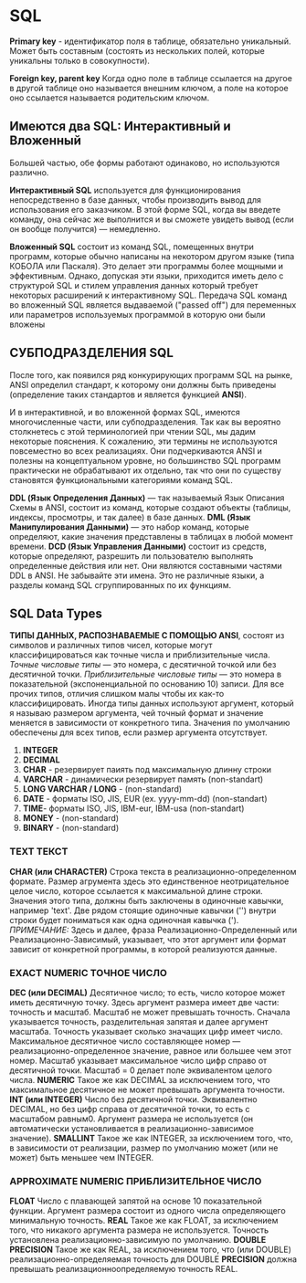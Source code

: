 # SQL

**Primary key** - идентификатор поля в таблице, обязательно уникальный.
Может быть составным (состоять из нескольких полей, которые уникальны только в совокупности).

**Foreign key, parent key**
Когда одно поле в таблице ссылается на другое в другой таблице оно называется внешним ключом,
а поле на которое оно ссылается называется родительским ключом.

## Имеются два SQL: Интерактивный и Вложенный

Большей частью, обе формы
работают одинаково, но используются различно.

**Интерактивный SQL** используется для функционирования непосредственно в
базе данных, чтобы производить вывод для использования его заказчиком. В этой
форме SQL, когда вы введете команду, она сейчас же выполнится и вы сможете увидеть вывод
 (если он вообще получится) — немедленно.

**Вложенный SQL** состоит из команд SQL, помещенных внутри программ, которые обычно написаны на некотором другом языке (типа КОБОЛА или Паскаля). Это
делает эти программы более мощными и эффективным. Однако, допуская эти языки,
приходится иметь дело с структурой SQL и стилем управления данных который требует некоторых
расширений к интерактивному SQL. Передача SQL команд во вложенный SQL является выдаваемой
("passed off") для переменных или параметров
используемых программой в которую они были вложены

## СУБПОДРАЗДЕЛЕНИЯ SQL

После того, как появился ряд конкурирующих программ SQL на рынке, ANSI определил стандарт,
к которому они должны быть приведены (определение таких стандартов и является функцией **ANSI**).

И в интерактивной, и во вложенной формах SQL, имеются многочисленные части, или субподразделения.
Так как вы вероятно столкнетесь с этой терминологией при чтении SQL,
мы дадим некоторые пояснения. К сожалению, эти термины не используются повсеместно
во всех реализациях. Они подчеркиваются ANSI и полезны на
концептуальном уровне, но большинство SQL программ практически не обрабатывают
их отдельно, так что они по существу становятся функциональными категориями команд SQL.

**DDL (Язык Определения Данных)** — так называемый Язык Описания Схемы в
ANSI, состоит из команд, которые создают объекты (таблицы, индексы, просмотры, и
так далее) в базе данных.
**DML (Язык Манипулирования Данными)** — это набор команд, которые определяют,
какие значения представлены в таблицах в любой момент времени.
**DCD (Язык Управления Данными)** состоит из средств, которые определяют,
разрешить ли пользователю выполнять определенные действия или нет.
Они являются составными частями DDL в ANSI. Не забывайте эти имена. Это не
различные языки, а разделы команд SQL сгруппированных по их функциям.

## SQL Data Types

**ТИПЫ ДАННЫХ, РАСПОЗНАВАЕМЫЕ С ПОМОЩЬЮ ANSI**, состоят из символов
и различных типов чисел, которые могут классифицироваться как точные числа и
приблизительные числа.
*Точные числовые типы* — это номера, с десятичной точкой или без десятичной
точки.
*Приблизительные числовые типы* — это номера в показательной (экспоненциальной по основанию 10) записи.
Для все прочих типов, отличия слишком малы чтобы их как-то классифицировать.
Иногда типы данных используют аргумент, который я называю размером аргумента, чей точный формат и значение меняется в зависимости от конкретного типа.
Значения по умолчанию обеспечены для всех типов, если размер аргумента отсутствует.

1. **INTEGER**
2. **DECIMAL**
3. **CHAR** - резервирует паиять под максимальную длинну строки
4. **VARCHAR** - динамически резервирует память (non-standart)
5. **LONG VARCHAR / LONG** - (non-standard)
6. **DATE** - форматы ISO, JIS, EUR (ex. yyyy-mm-dd) (non-standart)
7. **TIME**- форматы ISO, JIS, IBM-eur, IBM-usa (non-standart)
8. **MONEY** - (non-standard)
9. **BINARY** - (non-standard)

### TEXT ТЕКСТ

**CHAR (или CHARACTER)** Строка текста в реализационно-определенном формате.
Размер агрумента здесь это единственное неотрицательное целое число,
которое ссылается к максимальной длине строки. Значения этого типа, должны быть заключены в
одиночные кавычки, например 'text'. Две рядом стоящие
одиночные кавычки ('') внутри строки будет пониматься как
одна одиночная кавычка (').
*ПРИМЕЧАНИЕ:* Здесь и далее, фраза Реализационно-Определенный или Реализационно-Зависимый, указывает,
что этот аргумент или формат зависит от конкретной программы, в которой реализуются данные.

### EXACT NUMERIC ТОЧНОЕ ЧИСЛО

**DEC (или DECIMAL)** Десятичное число; то есть, число которое может иметь десятичную точку.
Здесь аргумент размера имеет две части: точность и
масштаб. Масштаб не может превышать точность. Сначала указывается точность,
разделительная запятая и далее аргумент масштаба. Точность указывает сколько значащих цифр имеет
число. Максимальное десятичное число составляющее номер — реализационно-определенное значение,
равное или большее чем этот номер. Масштаб указывает максимальное число цифр
справо от десятичной точки. Масштаб = 0 делает поле эквивалентом целого числа.
**NUMERIC** Такое же как DECIMAL за исключением того, что максимальное
десятичное не может превышать аргумента точности.
**INT (или INTEGER)** Число без десятичной точки. Эквивалентно DECIMAL, но без
цифр справа от десятичной точки, то есть с масштабом равным0. Аргумент размера не используется (он автоматически установливается в реализационно-зависимое значение).
**SMALLINT** Такое же как INTEGER, за исключением того, что, в зависимости
от реализации, размер по умолчанию может (или не может)
быть меньшее чем INTEGER.

### APPROXIMATE NUMERIC ПРИБЛИЗИТЕЛЬНОЕ ЧИСЛО

**FLOAT** Число с плавающей запятой на основе 10 показательной
функции. Аргумент размера состоит из одного числа определяющего минимальную точность.
**REAL** Такое же как FLOAT, за исключением того, что никакого аргумента размера не используется.
Точность установлена реализационно-зависимую по умолчанию.
**DOUBLE PRECISION** Такое же как REAL, за исключением того, что (или DOUBLE)
реализационно-определяемая точность для DOUBLE
**PRECISION** должна превышать реализационноопределяемую точность REAL.